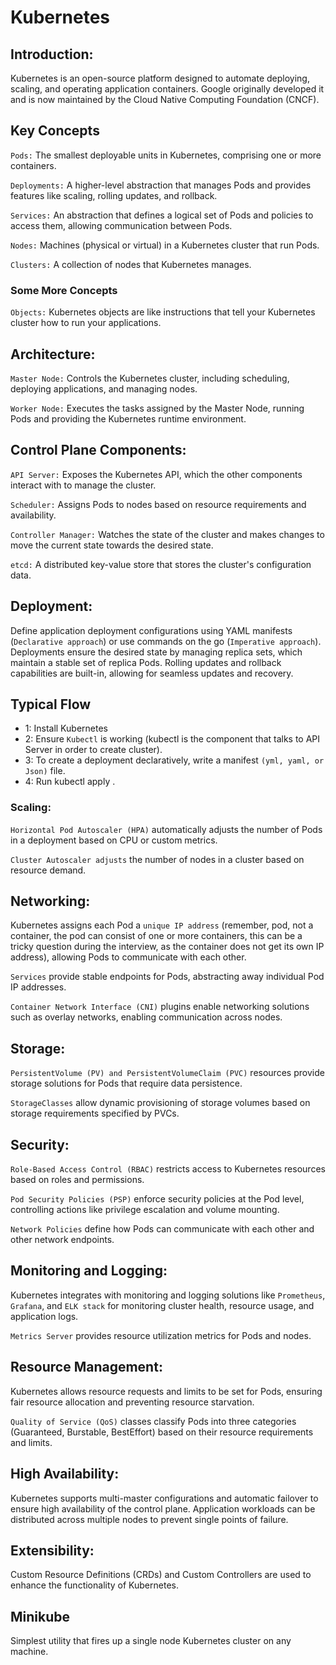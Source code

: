 # Kubernetes

## Introduction:
Kubernetes is an open-source platform designed to automate deploying, scaling, and operating application containers.
Google originally developed it and is now maintained by the Cloud Native Computing Foundation (CNCF).

## Key Concepts
`Pods:` The smallest deployable units in Kubernetes, comprising one or more containers.

`Deployments:` A higher-level abstraction that manages Pods and provides features like scaling, rolling updates, and rollback.

`Services:` An abstraction that defines a logical set of Pods and policies to access them, allowing communication between Pods.

`Nodes:` Machines (physical or virtual) in a Kubernetes cluster that run Pods.

`Clusters:` A collection of nodes that Kubernetes manages.

### Some More Concepts
`Objects:` Kubernetes objects are like instructions that tell your Kubernetes cluster how to run your applications.

## Architecture:
`Master Node:` Controls the Kubernetes cluster, including scheduling, deploying applications, and managing nodes.

`Worker Node:` Executes the tasks assigned by the Master Node, running Pods and providing the Kubernetes runtime environment.

## Control Plane Components:
`API Server:` Exposes the Kubernetes API, which the other components interact with to manage the cluster.

`Scheduler:` Assigns Pods to nodes based on resource requirements and availability.

`Controller Manager:` Watches the state of the cluster and makes changes to move the current state towards the desired state.

`etcd:` A distributed key-value store that stores the cluster's configuration data.

## Deployment:
Define application deployment configurations using YAML manifests (`Declarative approach`) or use commands on the go (`Imperative approach`).
Deployments ensure the desired state by managing replica sets, which maintain a stable set of replica Pods.
Rolling updates and rollback capabilities are built-in, allowing for seamless updates and recovery.

## Typical Flow
- 1: Install Kubernetes
- 2: Ensure `Kubectl` is working (kubectl is the component that talks to API Server in order to create cluster).
- 3: To create a deployment declaratively, write a manifest `(yml, yaml, or Json)` file.
- 4: Run kubectl apply <manifestfilename>.

### Scaling:
`Horizontal Pod Autoscaler (HPA)` automatically adjusts the number of Pods in a deployment based on CPU or custom metrics.

`Cluster Autoscaler adjusts` the number of nodes in a cluster based on resource demand.

## Networking:
Kubernetes assigns each Pod a `unique IP address` (remember, pod, not a container, the pod can consist of one or more containers, this can be a tricky question during the interview, as the container does not get its own IP address), allowing Pods to communicate with each other.

`Services` provide stable endpoints for Pods, abstracting away individual Pod IP addresses.

`Container Network Interface (CNI)` plugins enable networking solutions such as overlay networks, enabling communication across nodes.

## Storage:
`PersistentVolume (PV) and PersistentVolumeClaim (PVC)` resources provide storage solutions for Pods that require data persistence.

`StorageClasses` allow dynamic provisioning of storage volumes based on storage requirements specified by PVCs.

## Security:
`Role-Based Access Control (RBAC)` restricts access to Kubernetes resources based on roles and permissions.

`Pod Security Policies (PSP)` enforce security policies at the Pod level, controlling actions like privilege escalation and volume mounting.

`Network Policies` define how Pods can communicate with each other and other network endpoints.

## Monitoring and Logging:
Kubernetes integrates with monitoring and logging solutions like `Prometheus`, `Grafana`, and `ELK stack` for monitoring cluster health, resource usage, and application logs.

`Metrics Server` provides resource utilization metrics for Pods and nodes.

## Resource Management:
Kubernetes allows resource requests and limits to be set for Pods, ensuring fair resource allocation and preventing resource starvation.

`Quality of Service (QoS)` classes classify Pods into three categories (Guaranteed, Burstable, BestEffort) based on their resource requirements and limits.

## High Availability:
Kubernetes supports multi-master configurations and automatic failover to ensure high availability of the control plane.
Application workloads can be distributed across multiple nodes to prevent single points of failure.

## Extensibility:
Custom Resource Definitions (CRDs) and Custom Controllers are used to enhance the functionality of Kubernetes.

## Minikube
Simplest utility that fires up a single node Kubernetes cluster on any machine.
